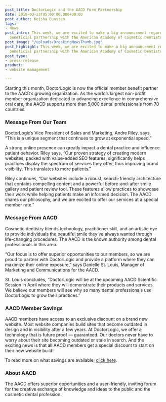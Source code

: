 ```yaml
---
post_title: DoctorLogic and the AACD Form Partnership
date: 2018-03-23T05:00:00.000+00:00
post_author: Keisha Dunstan
tags:
- News
post_intro: This week, we are excited to make a big announcement regarding a mutually
  beneficial partnership with the American Academy of Cosmetic Dentistry (AACD)
post_image: "/uploads/BreakingNewsThumb.jpg"
post_highlight: This week, we are excited to make a big announcement regarding a mutually
  beneficial partnership with the American Academy of Cosmetic Dentistry (AACD)
post_type:
- press-release
product:
- website management

---
```

Starting this month, DoctorLogic is now the official member benefit partner to the AACD’s growing organization. As the world’s largest non-profit member organization dedicated to advancing excellence in comprehensive oral care, the AACD supports more than 5,000 dental professionals from 70 countries.

### Message From Our Team

DoctorLogic’s Vice President of Sales and Marketing, Andre Riley, says, “This is a unique segment that continues to grow at exponential speed.”

A strong online presence can greatly impact a dental practice and influence patient behavior. Riley says, “Our proven strategy of creating modern websites, packed with value-added SEO features, significantly helps practices display the spectrum of services they offer, thus improving brand visibility. This translates to more patients.”

Riley continues, “Our websites include a robust, search-friendly architecture that contains compelling content and a powerful before-and-after smile gallery and patient review tool. These features allow practices to showcase their work while helping patients make an informed decision. The AACD shares our philosophy, and we are excited to offer our services at a special member rate.”

### Message From AACD

Cosmetic dentistry blends technology, practitioner skill, and an artistic eye to provide individuals the beautiful smile they’ve always wanted through life-changing procedures. The AACD is the known authority among dental professionals in this area.

“Our focus is to offer superior opportunities to our members, so we are proud to partner with DoctorLogic and provide a platform where they can maximize their online exposure,” says Danielle St. Louis, Manager of Marketing and Communications for the AACD.

St. Louis concludes, “DoctorLogic will be at the upcoming AACD Scientific Session in April where they will demonstrate their products and services. We believe our members will see why so many dental professionals use DoctorLogic to grow their practices.”

### AACD Member Savings

AACD members have access to an exclusive discount on a brand new website. Most website companies build sites that become outdated in design and in visibility after a few years. At DoctorLogic, we offer a technology that is future proof — guaranteed. Our doctors never have to worry about their site becoming outdated or stale in search. And the exciting news is that all AACD members get a special discount to start on their new website build!

To read more on what savings are available, [click here](https://doctorlogic.com/partnerships/aacd/).

### About AACD

The AACD offers superior opportunities and a user-friendly, inviting forum for the creative exchange of knowledge and ideas to the public and the cosmetic dental profession.
